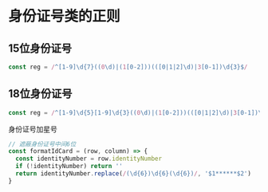 # 身份证号类的正则
## 15位身份证号
```js
const reg = /^[1-9]\d{7}((0\d)|(1[0-2]))(([0|1|2]\d)|3[0-1])\d{3}$/
```
## 18位身份证号
```js
const reg = /^[1-9]\d{5}[1-9]\d{3}((0\d)|(1[0-2]))(([0|1|2]\d)|3[0-1])\d{3}([0-9]|X)$/
```


身份证号加星号
```js
// 遮蔽身份证号中间6位
const formatIdCard = (row, column) => {
  const identityNumber = row.identityNumber
  if (!identityNumber) return ''
  return identityNumber.replace(/(\d{6})\d{6}(\d{6})/, '$1******$2')
}
```